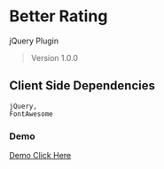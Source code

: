 # Better Rating
jQuery Plugin
> Version 1.0.0
## Client Side Dependencies

````
jQuery,
FontAwesome
````


### Demo

[Demo Click Here](https://malithmcr.github.io/Better-Rating/)